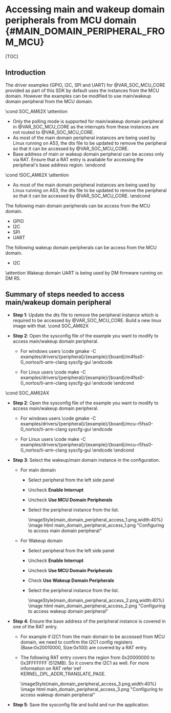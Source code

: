 # Accessing main and wakeup domain peripherals from MCU domain {#MAIN_DOMAIN_PERIPHERAL_FROM_MCU}

[TOC]

## Introduction

The driver examples (GPIO, I2C, SPI and UART) for @VAR_SOC_MCU_CORE provided as part of this SDK by default uses the instances from the MCU domain. However the examples can be modified to use main/wakeup domain peripheral from the MCU domain.

\cond SOC_AM62X
\attention
 - Only the polling mode is supported for main/wakeup domain peripheral in @VAR_SOC_MCU_CORE as the interrupts from these instances are not routed to @VAR_SOC_MCU_CORE.
 - As most of the main domain peripheral instances are being used by Linux running on A53, the dts file to be updated to remove the peripheral so that it can be accessed by @VAR_SOC_MCU_CORE.
 - Base address of main or wakeup domain peripheral can be access only via RAT. Ensure that a RAT entry is available for accessing the peripheral's base address region.
\endcond

\cond !SOC_AM62X
\attention
 - As most of the main domain peripheral instances are being used by Linux running on A53, the dts file to be updated to remove the peripheral so that it can be accessed by @VAR_SOC_MCU_CORE.
\endcond

The following main domain peripherals can be access from the MCU domain.
 - GPIO
 - I2C
 - SPI
 - UART

The following wakeup domain peripherals can be access from the MCU domain.
 - I2C

\attention Wakeup domain UART is being used by DM firmware running on DM R5.

## Summary of steps needed to access main/wakeup domain peripheral

 - **Step 1**: Update the dts file to remove the peripheral instance which is required to be accessed by @VAR_SOC_MCU_CORE. Build a new linux image with that.
\cond SOC_AM62X
 - **Step 2**: Open the sysconfig file of the example you want to modify to access main/wakeup domain peripheral.

    - For windows users
        \code
        gmake -C examples/drivers/{peripheral}/{example}/{board}/m4fss0-0_nortos/ti-arm-clang syscfg-gui
        \endcode

    - For Linux users
        \code
        make -C examples/drivers/{peripheral}/{example}/{board}/m4fss0-0_nortos/ti-arm-clang syscfg-gui
        \endcode
\endcond

\cond SOC_AM62AX
 - **Step 2**: Open the sysconfig file of the example you want to modify to access main/wakeup domain peripheral.

    - For windows users
        \code
        gmake -C examples/drivers/{peripheral}/{example}/{board}/mcu-r5fss0-0_nortos/ti-arm-clang syscfg-gui
        \endcode

    - For Linux users
        \code
        make -C examples/drivers/{peripheral}/{example}/{board}/mcu-r5fss0-0_nortos/ti-arm-clang syscfg-gui
        \endcode
\endcond


 - **Step 3**: Select the wakeup/main domain instance in the configuration.
     - For main domain
        - Select peripheral from the left side panel
        - Uncheck **Enable Interrupt**
        - Uncheck **Use MCU Domain Peripherals**
        - Select the peripheral instance from the list.

            \imageStyle{main_domain_peripheral_access_1.png,width:40%}
            \image html main_domain_peripheral_access_1.png "Configuring to access main domain peripheral"

     - For Wakeup domain
        - Select peripheral from the left side panel
        - Uncheck **Enable Interrupt**
        - Uncheck **Use MCU Domain Peripherals**
        - Check **Use Wakeup Domain Peripherals**
        - Select the peripheral instance from the list.

            \imageStyle{main_domain_peripheral_access_2.png,width:40%}
            \image html main_domain_peripheral_access_2.png "Configuring to access wakeup domain peripheral"

 - **Step 4**: Ensure the base address of the peripheral instance is covered in one of the RAT entry.
    - For example if I2C1 from the main domain to be accessed from MCU domain, we need to confirm the I2C1 config registers (Base:0x20010000, Size:0x100) are covered by a RAT entry.
    - The following RAT entry covers the region from 0x20000000 to 0x3FFFFFFF (512MB). So it covers the I2C1 as well. For more information on RAT refer \ref KERNEL_DPL_ADDR_TRANSLATE_PAGE.

        \imageStyle{main_domain_peripheral_access_3.png,width:40%}
        \image html main_domain_peripheral_access_3.png "Configuring to access wakeup domain peripheral"

 - **Step 5**: Save the sysconfig file and build and run the application.
